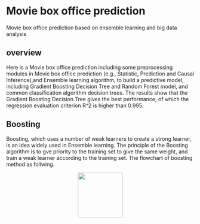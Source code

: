 # Movie box office prediction 
Movie box office prediction based on ensemble learning and big data analysis
## overview
Here is a Movie box office prediction including some preprocessing modules in Movie box office prediction (e.g., Statistic, Prediction and Causal Inference),and Ensemble learning algorithm, to build a predictive model, including Gradient Boosting Decision Tree and Random Forest model, and common classification algorithm decision trees. The results show that the Gradient Boosting Decision Tree gives the best performance, of which the regression evaluation criterion R^2 is higher than 0.995. 
## Boosting
Boosting, which uses a number of weak learners to create a strong learner, is an idea widely used in Ensemble learning. The principle of the Boosting algorithm is to gve priority to the training set to give the same weight, and train a weak learner according to the training set. The flowchart of boosting method as follwing.

<p align="center">
    <img src="https://raw.githubusercontent.com/Wen-Zeying/Movie-box-office-prediction-/main/figures/GBDT/plt_grb6.png" height=120>
</p>